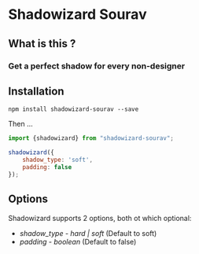 # Shadowizard Sourav

## What is this ?

### Get a perfect shadow for every non-designer ###

## Installation ##

`npm install shadowizard-sourav --save`

Then ...

```js
import {shadowizard} from "shadowizard-sourav";

shadowizard({
    shadow_type: 'soft',
    padding: false
});
```

## Options ##

Shadowizard supports 2 options, both ot which optional:

* *shadow_type* - _hard | soft_ (Default to soft)
* *padding* - _boolean_ (Default to false)
